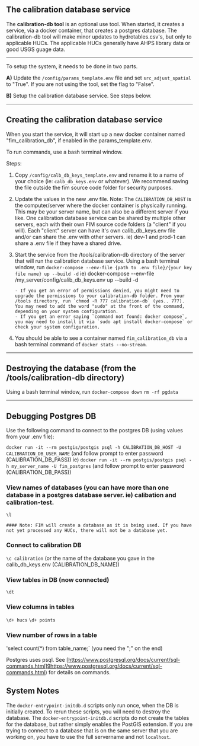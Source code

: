 ## The calibration database service

The **calibration-db tool** is an optional use tool. When started, it creates a service, via a docker container, that creates a postgres database. The calibration-db tool will make minor updates to hydrotables.csv's, but only to applicable HUCs. The applicable HUCs generally have AHPS library data or good USGS guage data.

-------------------------------
To setup the system, it needs to be done in two parts.

**A)** Update the `/config/params_template.env` file and set `src_adjust_spatial` to "True".  If you are not using the tool, set the flag to "False".

**B)** Setup the calibration database service. See steps below.

-------------------------------
## Creating the calibration database service

When you start the service, it will start up a new docker container named "fim_calibration_db", if enabled in the params_template.env.

To run commands, use a bash terminal window.

Steps:
1. Copy `/config/calb_db_keys_template.env` and rename it to a name of your choice (ie: `calb_db_keys.env` or whatever). We recommend saving the file outside the fim source code folder for security purposes. 

2. Update the values in the new .env file. 
	Note: The `CALIBRATION_DB_HOST` is the computer/server where the docker container is physically running. This may be your server name, but can also be a different server if you like. One calibration database service can be shared by multiple other servers, each with their own FIM source code folders (a "client" if you will). Each "client" server can have it's own calib_db_keys.env file and/or can share the .env with other servers.  ie) dev-1 and prod-1 can share a .env file if they have a shared drive.
	
3. Start the service from the /tools/calibration-db directory of the server that will run the calibration database service. 
   Using a bash terminal window, run
	  `docker-compose --env-file {path to .env file}/{your key file name} up --build -d` 
	  ie) docker-compose --env-file /my_server/config/calib_db_keys.env up --build -d

	   - If you get an error of permissions denied, you might need to upgrade the permissions to your calibration-db folder. From your /tools directory, run `chmod -R 777 calibration-db` (yes.. 777).  You may need to add the word "sudo" at the front of the command, depending on your system configuration.
	   - If you get an error saying `command not found: docker compose`, you may need to install it via `sudo apt install docker-compose` or check your system configuration.

4. You should be able to see a container named `fim_calibration_db` via a bash terminal command of `docker stats --no-stream`.

-------------------------------
## Destroying the database (from the /tools/calibration-db directory)

Using a bash terminal window, run
    `docker-compose down`
    `rm -rf pgdata`

-------------------------------
## Debugging Postgres DB

Use the following command to connect to the postgres DB (using values from your .env file):

`docker run -it --rm postgis/postgis psql -h CALIBRATION_DB_HOST -U CALIBRATION_DB_USER_NAME` (and follow prompt to enter password (CALIBRATION_DB_PASS))
ie) `docker run -it --rm postgis/postgis psql -h my_server_name -U fim_postgres` (and follow prompt to enter password (CALIBRATION_DB_PASS))

### View names of databases (you can have more than one database in a postgres database server. ie) calibation and calibration-test.

`\l`

    #### Note: FIM will create a database as it is being used. If you have not yet processed any HUCs, there will not be a database yet.

### Connect to calibration DB  

`\c calibration`  (or the name of the database you gave in the calib_db_keys.env (CALIBRATION_DB_NAME))

### View tables in DB (now connected)

`\dt`

### View columns in tables

`\d+ hucs`
`\d+ points`

### View number of rows in a table

'select count(*) from table_name;`  (you need the ";" on the end)

Postgres uses psql. See [https://www.postgresql.org/docs/current/sql-commands.html]9https://www.postgresql.org/docs/current/sql-commands.html) for details on commands.


## System Notes

The `docker-entrypoint-initdb.d` scripts only run once, when the DB is initially created. To rerun these scripts, you will need to destroy the database.
The `docker-entrypoint-initdb.d` scripts do not create the tables for the database, but rather simply enables the PostGIS extension.
If you are trying to connect to a database that is on the same server that you are working on, you have to use the full servername and not `localhost`.

